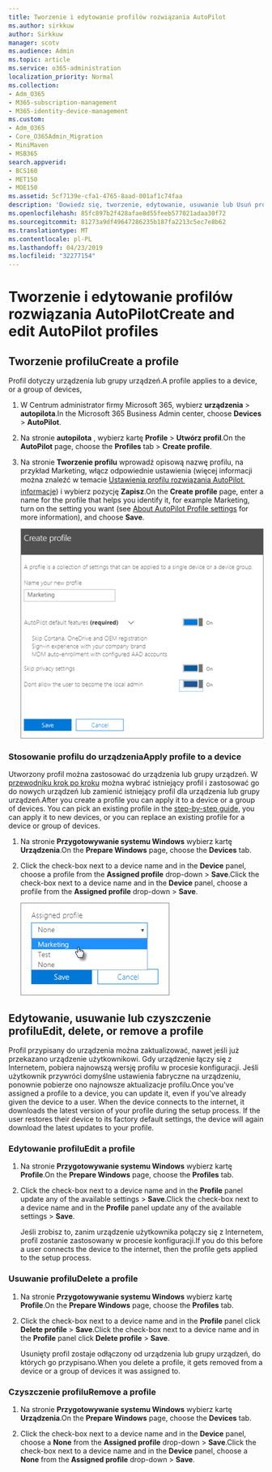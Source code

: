 ```yaml
---
title: Tworzenie i edytowanie profilów rozwiązania AutoPilot
ms.author: sirkkuw
author: Sirkkuw
manager: scotv
ms.audience: Admin
ms.topic: article
ms.service: o365-administration
localization_priority: Normal
ms.collection:
- Adm_O365
- M365-subscription-management
- M365-identity-device-management
ms.custom:
- Adm_O365
- Core_O365Admin_Migration
- MiniMaven
- MSB365
search.appverid:
- BCS160
- MET150
- MOE150
ms.assetid: 5cf7139e-cfa1-4765-8aad-001af1c74faa
description: 'Dowiedz się, tworzenie, edytowanie, usuwanie lub Usuń profile autopilota. '
ms.openlocfilehash: 85fc897b2f428afae8d55feeb577021adaa30f72
ms.sourcegitcommit: 81273a9df49647286235b187fa2213c5ec7e8b62
ms.translationtype: MT
ms.contentlocale: pl-PL
ms.lasthandoff: 04/23/2019
ms.locfileid: "32277154"
---
```

# <a name="create-and-edit-autopilot-profiles"></a><span data-ttu-id="cb0e1-103">Tworzenie i edytowanie profilów rozwiązania AutoPilot</span><span class="sxs-lookup"><span data-stu-id="cb0e1-103">Create and edit AutoPilot profiles</span></span>

## <a name="create-a-profile"></a><span data-ttu-id="cb0e1-104">Tworzenie profilu</span><span class="sxs-lookup"><span data-stu-id="cb0e1-104">Create a profile</span></span>

<span data-ttu-id="cb0e1-105">Profil dotyczy urządzenia lub grupy urządzeń.</span><span class="sxs-lookup"><span data-stu-id="cb0e1-105">A profile applies to a device, or a group of devices,</span></span>
  
1. <span data-ttu-id="cb0e1-106">W Centrum administrator firmy Microsoft 365, wybierz **urządzenia** \> **autopilota**.</span><span class="sxs-lookup"><span data-stu-id="cb0e1-106">In the Microsoft 365 Business Admin center, choose **Devices** \> **AutoPilot**.</span></span>
  
2. <span data-ttu-id="cb0e1-107">Na stronie **autopilota** , wybierz kartę **Profile** \> **Utwórz profil**.</span><span class="sxs-lookup"><span data-stu-id="cb0e1-107">On the **AutoPilot** page, choose the **Profiles** tab \> **Create profile**.</span></span>
    
3. <span data-ttu-id="cb0e1-108">Na stronie **Tworzenie profilu** wprowadź opisową nazwę profilu, na przykład Marketing, włącz odpowiednie ustawienia (więcej informacji można znaleźć w temacie [Ustawienia profilu rozwiązania AutoPilot  informacje](autopilot-profile-settings.md)) i wybierz pozycję **Zapisz**.</span><span class="sxs-lookup"><span data-stu-id="cb0e1-108">On the **Create profile** page, enter a name for the profile that helps you identify it, for example Marketing, turn on the setting you want (see [About AutoPilot Profile settings](autopilot-profile-settings.md) for more information), and choose **Save**.</span></span>
    
    ![Enter name and turn on settings in the Create profile panel.](media/63b5a00d-6a5d-48d0-9557-e7531e80702a.png)
  
### <a name="apply-profile-to-a-device"></a><span data-ttu-id="cb0e1-110">Stosowanie profilu do urządzenia</span><span class="sxs-lookup"><span data-stu-id="cb0e1-110">Apply profile to a device</span></span>

<span data-ttu-id="cb0e1-p101">Utworzony profil można zastosować do urządzenia lub grupy urządzeń. W [przewodniku krok po kroku](add-autopilot-devices-and-profile.md) można wybrać istniejący profil i zastosować go do nowych urządzeń lub zamienić istniejący profil dla urządzenia lub grupy urządzeń.</span><span class="sxs-lookup"><span data-stu-id="cb0e1-p101">After you create a profile you can apply it to a device or a group of devices. You can pick an existing profile in the [step-by-step guide](add-autopilot-devices-and-profile.md), you can apply it to new devices, or you can replace an existing profile for a device or group of devices.</span></span> 
  
1. <span data-ttu-id="cb0e1-113">Na stronie **Przygotowywanie systemu Windows** wybierz kartę **Urządzenia**.</span><span class="sxs-lookup"><span data-stu-id="cb0e1-113">On the **Prepare Windows** page, choose the **Devices** tab.</span></span> 
    
2. <span data-ttu-id="cb0e1-114">Click the check-box next to a device name and in the **Device** panel, choose a profile from the **Assigned profile** drop-down \> **Save**.</span><span class="sxs-lookup"><span data-stu-id="cb0e1-114">Click the check-box next to a device name and in the **Device** panel, choose a profile from the **Assigned profile** drop-down \> **Save**.</span></span>
    
    ![In the Device panel, select an Assigned profile to apply it.](media/ed0ce33f-9241-4403-a5de-2dddffdc6fb9.png)
  
## <a name="edit-delete-or-remove-a-profile"></a><span data-ttu-id="cb0e1-116">Edytowanie, usuwanie lub czyszczenie profilu</span><span class="sxs-lookup"><span data-stu-id="cb0e1-116">Edit, delete, or remove a profile</span></span>

<span data-ttu-id="cb0e1-p102">Profil przypisany do urządzenia można zaktualizować, nawet jeśli już przekazano urządzenie użytkownikowi. Gdy urządzenie łączy się z Internetem, pobiera najnowszą wersję profilu w procesie konfiguracji. Jeśli użytkownik przywróci domyślne ustawienia fabryczne na urządzeniu, ponownie pobierze ono najnowsze aktualizacje profilu.</span><span class="sxs-lookup"><span data-stu-id="cb0e1-p102">Once you've assigned a profile to a device, you can update it, even if you've already given the device to a user. When the device connects to the internet, it downloads the latest version of your profile during the setup process. If the user restores their device to its factory default settings, the device will again download the latest updates to your profile.</span></span> 
  
### <a name="edit-a-profile"></a><span data-ttu-id="cb0e1-120">Edytowanie profilu</span><span class="sxs-lookup"><span data-stu-id="cb0e1-120">Edit a profile</span></span>

1. <span data-ttu-id="cb0e1-121">Na stronie **Przygotowywanie systemu Windows** wybierz kartę **Profile**.</span><span class="sxs-lookup"><span data-stu-id="cb0e1-121">On the **Prepare Windows** page, choose the **Profiles** tab.</span></span> 
    
2. <span data-ttu-id="cb0e1-122">Click the check-box next to a device name and in the **Profile** panel update any of the available settings \> **Save**.</span><span class="sxs-lookup"><span data-stu-id="cb0e1-122">Click the check-box next to a device name and in the **Profile** panel update any of the available settings \> **Save**.</span></span>
    
    <span data-ttu-id="cb0e1-123">Jeśli zrobisz to, zanim urządzenie użytkownika połączy się z Internetem, profil zostanie zastosowany w procesie konfiguracji.</span><span class="sxs-lookup"><span data-stu-id="cb0e1-123">If you do this before a user connects the device to the internet, then the profile gets applied to the setup process.</span></span>
    
### <a name="delete-a-profile"></a><span data-ttu-id="cb0e1-124">Usuwanie profilu</span><span class="sxs-lookup"><span data-stu-id="cb0e1-124">Delete a profile</span></span>

1. <span data-ttu-id="cb0e1-125">Na stronie **Przygotowywanie systemu Windows** wybierz kartę **Profile**.</span><span class="sxs-lookup"><span data-stu-id="cb0e1-125">On the **Prepare Windows** page, choose the **Profiles** tab.</span></span> 
    
2. <span data-ttu-id="cb0e1-126">Click the check-box next to a device name and in the **Profile** panel click **Delete profile** \> **Save**.</span><span class="sxs-lookup"><span data-stu-id="cb0e1-126">Click the check-box next to a device name and in the **Profile** panel click **Delete profile** \> **Save**.</span></span>
    
    <span data-ttu-id="cb0e1-127">Usunięty profil zostaje odłączony od urządzenia lub grupy urządzeń, do których go przypisano.</span><span class="sxs-lookup"><span data-stu-id="cb0e1-127">When you delete a profile, it gets removed from a device or a group of devices it was assigned to.</span></span>
    
### <a name="remove-a-profile"></a><span data-ttu-id="cb0e1-128">Czyszczenie profilu</span><span class="sxs-lookup"><span data-stu-id="cb0e1-128">Remove a profile</span></span>

1. <span data-ttu-id="cb0e1-129">Na stronie **Przygotowywanie systemu Windows** wybierz kartę **Urządzenia**.</span><span class="sxs-lookup"><span data-stu-id="cb0e1-129">On the **Prepare Windows** page, choose the **Devices** tab.</span></span> 
    
2. <span data-ttu-id="cb0e1-130">Click the check-box next to a device name and in the **Device** panel, choose a **None** from the **Assigned profile** drop-down \> **Save**.</span><span class="sxs-lookup"><span data-stu-id="cb0e1-130">Click the check-box next to a device name and in the **Device** panel, choose a **None** from the **Assigned profile** drop-down \> **Save**.</span></span>
    
